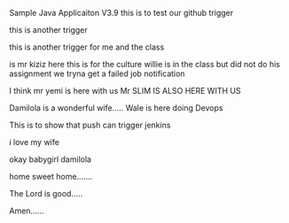 Sample Java Applicaiton V3.9
this is to test our github trigger

this is another trigger

this is another trigger for me and the class

is mr kiziz here
this is for the culture
willie is in the class but did not do his assignment
we tryna get a failed job notification

I think mr yemi is here with us
Mr SLIM IS ALSO HERE WITH US


Damilola is a wonderful wife.....
Wale is here doing Devops

This is to show that push can trigger jenkins


i love my wife

okay babygirl damilola

home sweet home.......

The Lord is good.....

Amen......
